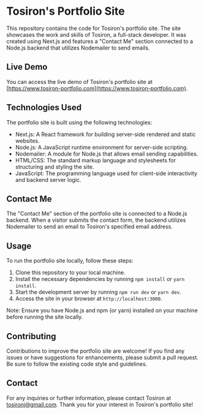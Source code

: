 # Tosiron's Portfolio Site

This repository contains the code for Tosiron's portfolio site. The site showcases the work and skills of Tosiron, a full-stack developer. It was created using Next.js and features a "Contact Me" section connected to a Node.js backend that utilizes Nodemailer to send emails.

## Live Demo

You can access the live demo of Tosiron's portfolio site at [https://www.tosiron-portfolio.com](https://www.tosiron-portfolio.com).

## Technologies Used

The portfolio site is built using the following technologies:

- Next.js: A React framework for building server-side rendered and static websites.
- Node.js: A JavaScript runtime environment for server-side scripting.
- Nodemailer: A module for Node.js that allows email sending capabilities.
- HTML/CSS: The standard markup language and stylesheets for structuring and styling the site.
- JavaScript: The programming language used for client-side interactivity and backend server logic.

## Contact Me

The "Contact Me" section of the portfolio site is connected to a Node.js backend. When a visitor submits the contact form, the backend utilizes Nodemailer to send an email to Tosiron's specified email address.

## Usage

To run the portfolio site locally, follow these steps:

1. Clone this repository to your local machine.
2. Install the necessary dependencies by running `npm install` or `yarn install`.
3. Start the development server by running `npm run dev` or `yarn dev`.
4. Access the site in your browser at `http://localhost:3000`.

Note: Ensure you have Node.js and npm (or yarn) installed on your machine before running the site locally.

## Contributing

Contributions to improve the portfolio site are welcome! If you find any issues or have suggestions for enhancements, please submit a pull request. Be sure to follow the existing code style and guidelines.

## Contact

For any inquiries or further information, please contact Tosiron at [tosironj@gmail.com](mailto:tosironj@gmail.com). Thank you for your interest in Tosiron's portfolio site!
